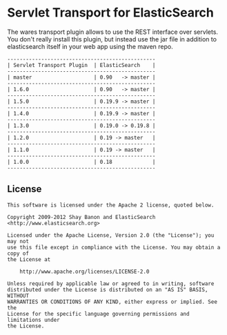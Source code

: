 Servlet Transport for ElasticSearch
==================================

The wares transport plugin allows to use the REST interface over servlets. You don't really install this plugin,
but instead use the jar file in addition to elasticsearch itself in your web app using the maven repo.

    ------------------------------------------------
    | Servlet Transport Plugin  | ElasticSearch    |
    ------------------------------------------------
    | master                    | 0.90   -> master |
    ------------------------------------------------
    | 1.6.0                     | 0.90   -> master |
    ------------------------------------------------
    | 1.5.0                     | 0.19.9 -> master |
    ------------------------------------------------
    | 1.4.0                     | 0.19.9 -> master |
    ------------------------------------------------
    | 1.3.0                     | 0.19.0 -> 0.19.8 |
    ------------------------------------------------
    | 1.2.0                     | 0.19 -> master   |
    ------------------------------------------------
    | 1.1.0                     | 0.19 -> master   |
    ------------------------------------------------
    | 1.0.0                     | 0.18             |
    ------------------------------------------------

License
-------

    This software is licensed under the Apache 2 license, quoted below.

    Copyright 2009-2012 Shay Banon and ElasticSearch <http://www.elasticsearch.org>

    Licensed under the Apache License, Version 2.0 (the "License"); you may not
    use this file except in compliance with the License. You may obtain a copy of
    the License at

        http://www.apache.org/licenses/LICENSE-2.0

    Unless required by applicable law or agreed to in writing, software
    distributed under the License is distributed on an "AS IS" BASIS, WITHOUT
    WARRANTIES OR CONDITIONS OF ANY KIND, either express or implied. See the
    License for the specific language governing permissions and limitations under
    the License.
